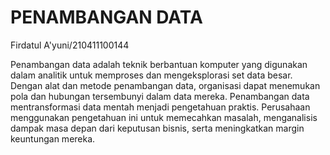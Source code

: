 # PENAMBANGAN DATA

Firdatul A'yuni/210411100144


Penambangan data adalah teknik berbantuan komputer yang digunakan dalam analitik untuk memproses dan mengeksplorasi set data besar. Dengan alat dan metode penambangan data, organisasi dapat menemukan pola dan hubungan tersembunyi dalam data mereka. Penambangan data mentransformasi data mentah menjadi pengetahuan praktis. Perusahaan menggunakan pengetahuan ini untuk memecahkan masalah, menganalisis dampak masa depan dari keputusan bisnis, serta meningkatkan margin keuntungan mereka.

```{tableofcontents}
```

